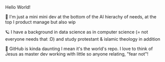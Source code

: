 Hello World!

🐣 I'm just a mini mini dev at the bottom of the AI hierachy of needs, at the top I product manage but also wip  

🪐 I have a background in data science as in computer science (= not everyone needs that :D) and study protestant & islamic theology in addition

🖤 GitHub is kinda daunting I mean it's the world's repo. I love to think of Jesus as master dev working with little so anyone relating, "fear not"!